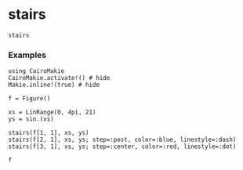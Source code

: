 # stairs

```@docs
stairs
```

### Examples

```@example
using CairoMakie
CairoMakie.activate!() # hide
Makie.inline!(true) # hide

f = Figure()

xs = LinRange(0, 4pi, 21)
ys = sin.(xs)

stairs(f[1, 1], xs, ys)
stairs(f[2, 1], xs, ys; step=:post, color=:blue, linestyle=:dash)
stairs(f[3, 1], xs, ys; step=:center, color=:red, linestyle=:dot)

f
```
